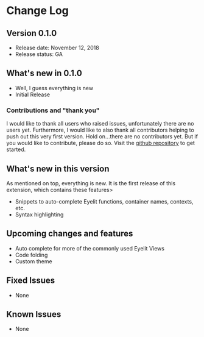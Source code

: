 # Change Log

## Version 0.1.0
* Release date: November 12, 2018
* Release status: GA

## What's new in 0.1.0
* Well, I guess everything is new
* Initial Release

### Contributions and "thank you"
I would like to thank all users who raised issues, unfortunately there are no users yet. Furthermore, I would like to also thank all contributors helping to push out this very first version. Hold on...there are no contributors yet. But if you would like to contribute, please do so. Visit the [github repository](https://github.com/amoekesch/vscode-ext-escn) to get started.

## What's new in this version
As mentioned on top, everything is new. It is the first release of this extension, which contains these features>
* Snippets to auto-complete Eyelit functions, container names, contexts, etc.
* Syntax highlighting

## Upcoming changes and features
* Auto complete for more of the commonly used Eyelit Views
* Code folding
* Custom theme

## Fixed Issues
* None

## Known Issues
* None
